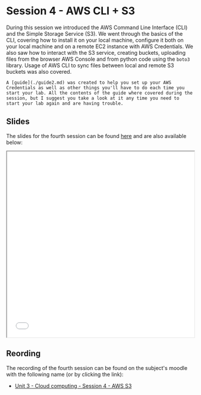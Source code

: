 # Session 4 - AWS CLI + S3

During this session we introduced the AWS Command Line Interface (CLI) and the Simple Storage Service (S3). We went through the basics of the CLI, covering how to install it on your local machine, configure it both on your local machine and on a remote EC2 instance with AWS Credentials. We also saw how to interact with the S3 service, creating buckets, uploading files from the browser AWS Console and from python code using the `boto3` library. Usage of AWS CLI to sync files between local and remote S3 buckets was also covered.

```admonish info
A [guide](./guide2.md) was created to help you set up your AWS Credentials as well as other things you'll have to do each time you start your lab. All the contents of the guide where covered during the session, but I suggest you take a look at it any time you need to start your lab again and are having trouble.
```

## Slides

The slides for the fourth session can be found [here](./slides/Session%204%20-%20AWS%20S3.pdf) and are also available below:

<iframe src="./slides/Session%204%20-%20AWS%20S3.pdf" width="100%" height="500px">
</iframe>

## Reording

The recording of the fourth session can be found on the subject's moodle with the following name (or by clicking the link):

- [Unit 3 - Cloud computing - Session 4 - AWS S3](https://rovira.sharepoint.com/sites/A_2024-25_104260/_layouts/15/stream.aspx?id=%2Fsites%2FA%5F2024%2D25%5F104260%2FDocumentos%20compartidos%2FGeneral%2FRecordings%2FUnit%203%20%2D%20Cloud%20computing%20%2D%20Session%204%20%2D%20AWS%20S3%2D20250305%5F141646%2DMeeting%20Recording%2Emp4&referrer=StreamWebApp%2EWeb&referrerScenario=AddressBarCopied%2Eview%2E1ed5386b%2Dbf02%2D4ccc%2D9f4a%2De86ff747a8d2)